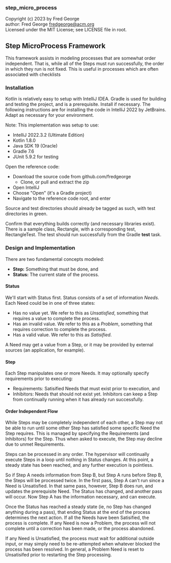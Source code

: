### step_micro_process

Copyright (c) 2023 by Fred George  
author: Fred George  fredgeorge@acm.org  
Licensed under the MIT License; see LICENSE file in root.

## Step MicroProcess Framework

This framework assists in modeling processes that are 
somewhat order independent. That is, while all of the 
Steps must run successfully, the order in which they 
run is not fixed. This is useful in processes which 
are often associated with checklists

### Installation

Kotlin is relatively easy to setup with IntelliJ IDEA. 
Gradle is used for building and testing the project, and is a 
prerequisite. Install if necessary.
The following instructions are for installing the code 
in IntelliJ 2022 by JetBrains. 
Adapt as necessary for your environment.

Note: This implementation was setup to use:

- IntelliJ 2022.3.2 (Ultimate Edition)
- Kotlin 1.8.0
- Java SDK 19 (Oracle)
- Gradle 7.6
- JUnit 5.9.2 for testing

Open the reference code:

- Download the source code from github.com/fredgeorge
    - Clone, or pull and extract the zip
- Open IntelliJ
- Choose "Open" (it's a Gradle project)
- Navigate to the reference code root, and enter

Source and test directories should already be tagged as such,
with test directories in green.

Confirm that everything builds correctly (and necessary 
libraries exist). There is a sample class, Rectangle, with 
a corresponding test, RectangleTest. The test should run 
successfully from the Gradle __test__ task.

### Design and Implementation

There are two fundamental concepts modeled:

- __Step:__ Something that must be done, and
- __Status:__ The current state of the process.

#### Status

We'll start with Status first. Status consists of a set of 
information _Needs_. Each Need could be in one of three
states:

- Has no value yet. We refer to this as _Unsatisfied_,
something that requires a value to complete the process.
- Has an invalid value. We refer to this as a _Problem_, 
something that requires correction to complete the process.
- Has a valid value. We refer to this as _Satisified_.

A Need may get a value from a Step, or it may be provided
by external sources (an application, for example).

#### Step

Each Step manipulates one or more Needs. It may optionally 
specify requirements prior to executing:

- Requirements: Satisified Needs that must exist prior 
to execution, and
- Inhibitors: Needs that should not exist yet. Inhibitors can
keep a Step from continually running when it has already run successfully.

#### Order Independent Flow

While Steps may be completely independent of each other, a
Step may not be able to run until some other Step has satisfied
some specific Need the Step requires. This is managed by specifying
the Requirements (and Inhibitors) for the Step. Thus when asked to
execute, the Step may decline due to unmet Requirements.

Steps can be processed in any order. The hypervisor will continually
execute Steps in a loop until nothing in Status changes. At this 
point, a steady state has been reached, and any further execution 
is pointless. 

So if Step A needs information from Step B, but Step
A runs before Step B, the Steps will be processed twice. In 
the first pass, Step A can't run since a Need is Unsatisfied.
In that same pass, however, Step B does run, and updates the
prerequisite Need. The Status has changed, and another pass 
will occur. Now Step A has the information necessary, and can 
execute.

Once the Status has reached a steady state (ie, no Step has 
changed anything during a pass), that ending Status at the 
end of the process determines the next action.
If all the Needs have been Satisified, the process is complete. If
any Need is now a Problem, the process will not complete until a
correction has been made, or the process abandoned.

If any Need is Unsatisfied, the process must wait for additional
outside input, or may simply need to be re-attempted when whatever
blocked the process has been resolved. In general, a Problem Need 
is reset to Unsatisifed prior to restarting the Step processing.
